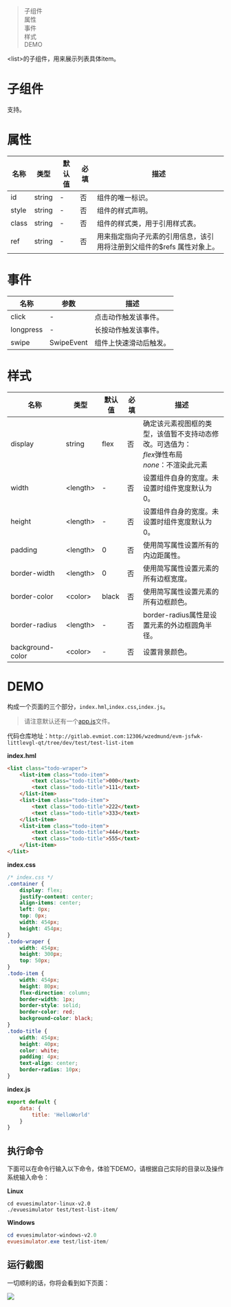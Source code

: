 > 子组件  
> 属性  
> 事件  
> 样式  
> DEMO 

\<list\>的子组件，用来展示列表具体item。

# 子组件
支持。

# 属性
|  名称   | 类型  |  默认值   | 必填  | 描述  |
|  ----  | ----  |  ----  | ----  | ----  |
| id  | string | -  | 否 | 组件的唯一标识。 |
| style  | string | -  | 否 | 组件的样式声明。 |
| class  | string | -  | 否 | 组件的样式类，用于引用样式表。 |
| ref  | string | -  | 否 | 用来指定指向子元素的引用信息，该引用将注册到父组件的$refs 属性对象上。 |

# 事件
|  名称   | 参数  | 描述  |
|  ----  | ----  | ----  |
| click  | - | 点击动作触发该事件。 |
| longpress  | - | 长按动作触发该事件。 |
| swipe  | SwipeEvent | 组件上快速滑动后触发。 |

# 样式
|  名称   | 类型  |  默认值   | 必填  | 描述  |
|  ----  | ----  |  ----  | ----  | ----  |
| display | string | flex  | 否 | 确定该元素视图框的类型，该值暂不支持动态修改。可选值为：<br/>*flex*弹性布局<br/>*none*：不渲染此元素 |
| width | \<length\> | - | 否 | 设置组件自身的宽度。未设置时组件宽度默认为0。 |
| height | \<length\> | - | 否 | 设置组件自身的宽度。未设置时组件宽度默认为0。 |
| padding | \<length\> | 0 | 否 | 使用简写属性设置所有的内边距属性。 |
| border-width | \<length\> | 0 | 否 | 使用简写属性设置元素的所有边框宽度。 |
| border-color | \<color\> | black | 否 | 使用简写属性设置元素的所有边框颜色。 |
| border-radius | \<length\> | - | 否 | border-radius属性是设置元素的外边框圆角半径。 |
| background-color | \<color\> | - | 否 | 设置背景颜色。 |

# DEMO

构成一个页面的三个部分，`index.hml`,`index.css`,`index.js`。

> 请注意默认还有一个[app.js](/zh-cn/js-file "app.js")文件。

代码仓库地址：`http://gitlab.evmiot.com:12306/wzedmund/evm-jsfwk-littlevgl-qt/tree/dev/test/test-list-item`

**index.hml**

```html
<list class="todo-wraper">
    <list-item class="todo-item">
        <text class="todo-title">000</text>
        <text class="todo-title">111</text>
    </list-item>
    <list-item class="todo-item">
        <text class="todo-title">222</text>
        <text class="todo-title">333</text>
    </list-item>
    <list-item class="todo-item">
        <text class="todo-title">444</text>
        <text class="todo-title">555</text>
    </list-item>
</list>
```

**index.css**

```css
/* index.css */
.container {
    display: flex;
    justify-content: center;
    align-items: center;
    left: 0px;
    top: 0px;
    width: 454px;
    height: 454px;
}
.todo-wraper {
    width: 454px;
    height: 300px;
    top: 50px;
}
.todo-item {
    width: 454px;
    height: 80px;
    flex-direction: column;
    border-width: 1px;
    border-style: solid;
    border-color: red;
    background-color: black;
}
.todo-title {
    width: 454px;
    height: 40px;
    color: white;
    padding: 4px;
    text-align: center;
    border-radius: 10px;
}
```

**index.js**

```javascript
export default {
    data: {
        title: 'HelloWorld'
    }
}
```

## 执行命令

下面可以在命令行输入以下命令，体验下DEMO，请根据自己实际的目录以及操作系统输入命令：

**Linux**

```shell
cd evuesimulator-linux-v2.0
./evuesimulator test/test-list-item/
```

**Windows**

```powershell
cd evuesimulator-windows-v2.0
evuesimulator.exe test/list-item/
```

## 运行截图

一切顺利的话，你将会看到如下页面：

![](http://statics.evmiot.com/evue_20201031205804.png)